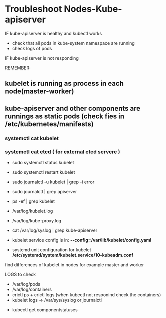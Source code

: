 # Troubleshoot Nodes-Kube-apiserver

IF kube-apiserver is healthy and kubectl works
- check that all pods in kube-system namespace are running
- check logs of pods


IF kube-apiserver is not responding

REMEMBER: 
## kubelet is running as process in each node(master-worker)
## kube-apiserver and other components are runnings as static pods (check fies in /etc/kubernetes/manifests)

### systemctl cat kubelet
### systemctl cat etcd ( for external etcd servere )

- sudo systemctl status kubelet
- sudo systemctl restart kubelet
- sudo journalctl -u kubelet | grep -i error
- sudo journalctl | grep apiserver
- ps -ef | grep kubelet
- /var/log/kubelet.log
- /var/log/kube-proxy.log
- cat /var/log/syslog | grep kube-apiserver

- kubelet service config is in: **--config=/var/lib/kubelet/config.yaml**

- systemd unit configuration for kubelet
**/etc/systemd/system/kubelet.service/10-kubeadm.conf**

find differences of kubelet in nodes for example master and worker

LOGS to check
- /var/log/pods
- /var/log/containers
- crictl ps + crictl logs (when kubectl not responind check the containers)
- kubelet logs -> /var/sys/syslog or journalctl

* kubectl get componentstatuses
